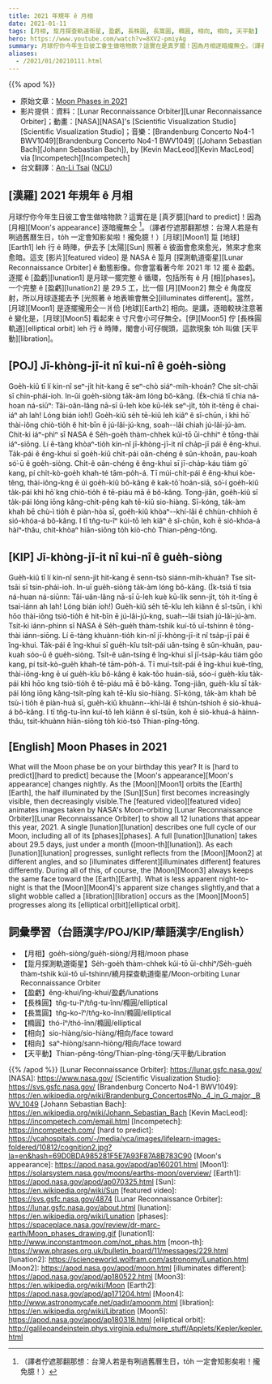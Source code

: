 ```yaml
---
title: 2021 年規年 ê 月相
date: 2021-01-11
tags: [月相, 踅月探查軌道衛星, 盈虧, 長株圓, 長篙圓, 橢圓, 相向, 相向, 天平動]
hero: https://www.youtube.com/watch?v=8XV2-pmiyAg
summary: 月球佇你今年生日彼工會生做啥物款？這實在是真歹臆！因為月相逐暗攏無仝。（譯者佇遮那翻那想：台灣人若是有咧過舊曆生日，to̍h 一定會知影矣啦！攏免臆！）
aliases:
  - /2021/01/20210111.html
---
```


{{% apod %}}

- 原始文章：[Moon Phases in 2021](https://apod.nasa.gov/apod/ap210111.html)
- 影片提供：資料：[Lunar Reconnaissance Orbiter][Lunar Reconnaissance Orbiter]；動畫：[NASA][NASA]'s [Scientific Visualization Studio][Scientific Visualization Studio]；音樂：[Brandenburg Concerto No4-1 BWV1049][Brandenburg Concerto No4-1 BWV1049] ([Johann Sebastian Bach][Johann Sebastian Bach]), by [Kevin MacLeod][Kevin MacLeod] via [Incompetech][Incompetech]
- 台文翻譯：[An-Li Tsai](mailto:thianbun.taigi@gmail.com) ([NCU](https://www.astro.ncu.edu.tw))

## [漢羅] 2021 年規年 ê 月相

月球佇你今年生日彼工會生做啥物款？這實在是 [真歹臆][hard to predict]！因為 [月相][Moon's appearance] 逐暗攏無仝 [^ff]。（譯者佇遮那翻那想：台灣人若是有咧過舊曆生日，to̍h 一定會知影矣啦！攏免臆！）[月球][Moon1] 踅 [地球][Earth1] leh 行 ê 時陣，伊去予 [太陽][Sun] 照著 ê 彼面會愈來愈光，煞來才愈來愈暗。這支 [影片][featured video] 是 NASA ê 踅月 [探測軌道衛星][Lunar Reconnaissance Orbiter] ê 動態影像。你會當看著今年 2021 年 12 擺 ê 盈虧。逐擺 ê [盈虧][lunation1] 是月球一擺完整 ê 循環，包括所有 ê 月 [相][phases]。一个完整 ê [盈虧][lunation2] 是 29.5 工，比一個 [月][Moon2] 無仝 ê 角度反射，所以月球逐擺去予 [光照著 ê 地表嘛會無仝][illuminates different]。當然，[月球][Moon1] 是逐擺攏用仝一爿佮 [地球][Earth2] 相向。是講，逐暗較袂注意著 ê 變化是，[月球][Moon5] 看起來 ê 寸尺會小可仔無仝。[伊][Moon5] 佇 [長株圓軌道][elliptical orbit] leh 行 ê 時陣，閣會小可仔幌頭，這款現象 to̍h 叫做 [天平動][libration]。

[^ff]:（譯者佇遮那翻那想：台灣人若是有咧過舊曆生日，to̍h 一定會知影矣啦！攏免臆！）

## [POJ] Jī-khòng-jī-it nî kui-nî ê goe̍h-siòng

Goe̍h-kiû tī lí kin-nî seⁿ-ji̍t hit-kang ē seⁿ-chò siáⁿ-mih-khoán? Che si̍t-chāi sī chin-phái-ioh. In-ūi goe̍h-siòng ta̍k-àm lóng bô-kâng. (E̍k-chiá tī chia ná-hoan ná-siūⁿ: Tâi-oân-lâng nā-sī ū-leh kòe kū-le̍k seⁿ-ji̍t, to̍h it-tēng ē chai-iáⁿ ah lah! Lóng bián ioh!) Goe̍h-kiû se̍h tē-kiû leh kiâⁿ ê sî-chūn, i khì hō͘ thài-iông chiò-tio̍h ê hit-bīn ē jú-lâi-jú-kng, soah--lâi chiah jú-lâi-jú-àm. Chit-ki iáⁿ-phìⁿ sī NASA ê Se̍h-goe̍h thàm-chhek kúi-tō ūi-chhiⁿ ê tōng-thài iáⁿ-siōng. Lí ē-tàng khòaⁿ-tio̍h kin-nî jī-khòng-jī-it nî cha̍p-jī pái ê êng-khui. Ta̍k-pái ê êng-khui sī goe̍h-kiû chi̍t-pái oân-chéng ê sûn-khoân, pau-koah só͘-ū ê goe̍h-siòng. Chi̍t-ê oân-chéng ê êng-khui sī jī-cha̍p-káu tiám gō͘ kang, pí chi̍t-kò-goe̍h khah-té tām-po̍h-á. Tī múi-chi̍t-pái ê êng-khui kòe-têng, thài-iông-kng ē úi goe̍h-kiû bô-kâng ê kak-tō͘ hoán-siā, só͘-í goe̍h-kiû ta̍k-pái khì hō͘ kng chiò-tio̍h ê tē-piáu mā ē bô-kâng. Tong-jiân, goe̍h-kiû sī ta̍k-pái lóng iōng kâng-chi̍t-pêng kah tē-kiû sio-hiàng. Sī-kóng, ta̍k-àm khah bē chù-ì tio̍h ê piàn-hòa sī, goe̍h-kiû khòaⁿ--khí-lâi ê chhùn-chhioh ē sió-khóa-á bô-kâng. I tī tn̂g-tu-îⁿ kúi-tō leh kiâⁿ ê sî-chūn, koh ē sió-khóa-á hàiⁿ-thâu, chit-khòaⁿ hiān-siōng to̍h kiò-chò Thian-pêng-tōng.

## [KIP] Jī-khòng-jī-it nî kui-nî ê gue̍h-siòng

Gue̍h-kiû tī lí kin-nî senn-ji̍t hit-kang ē senn-tsò siánn-mih-khuán? Tse si̍t-tsāi sī tsin-phái-ioh. In-uī gue̍h-siòng ta̍k-àm lóng bô-kâng. (I̍k-tsiá tī tsia ná-huan ná-siūnn: Tâi-uân-lâng nā-sī ū-leh kuè kū-li̍k senn-ji̍t, to̍h it-tīng ē tsai-iánn ah lah! Lóng bián ioh!) Gue̍h-kiû se̍h tē-kîu leh kiânn ê sî-tsūn, i khì hōo thài-iông tsiò-tio̍h ê hit-bīn ē jú-lâi-jú-kng, suah--lâi tsiah jú-lâi-jú-àm. Tsit-ki iánn-phìnn sī NASA ê Se̍h-gue̍h thàm-tshik kuí-tō uī-tshinn ê tōng-thài iánn-siōng. Lí ē-tàng khuànn-tio̍h kin-nî jī-khòng-jī-it nî tsa̍p-jī pái ê îng-khui. Ta̍k-pái ê îng-khui sī gue̍h-kîu tsi̍t-pái uân-tsíng ê sûn-khuân, pau-kuah sóo-ū ê gue̍h-siòng. Tsi̍t-ê uân-tsíng ê îng-khui sī jī-tsa̍p-káu tiám gōo kang, pí tsi̍t-kò-gue̍h khah-té tām-po̍h-á. Tī muí-tsi̍t-pái ê îng-khui kuè-tîng, thài-iông-kng ē uí gue̍h-kîu bô-kâng ê kak-tōo huán-siā, sóo-í gue̍h-kîu ta̍k-pái khì hōo kng tsiò-tio̍h ê tē-piáu mā ē bô-kâng. Tong-jiân, gue̍h-kîu sī ta̍k-pái lóng iōng kâng-tsi̍t-pîng kah tē-kîu sio-hiàng. Sī-kóng, ta̍k-àm khah bē tsù-ì tio̍h ê piàn-huà sī, gue̍h-kiû khuànn--khí-lâi ê tshùn-tshioh ē sió-khuá-á bô-kâng. I tī tn̂g-tu-înn kuí-tō leh kiânn ê sî-tsūn, koh ē sió-khuá-á hàinn-thâu, tsit-khuànn hiān-siōng to̍h kiò-tsò Thian-pîng-tōng.

## [English] Moon Phases in 2021

What will the Moon phase be on your birthday this year? It is [hard to predict][hard to predict] because the [Moon's appearance][Moon's appearance] changes nightly. As the [Moon][Moon1] orbits the [Earth][Earth], the half illuminated by the [Sun][Sun] first becomes increasingly visible, then decreasingly visible.The [featured video][featured video] animates images taken by NASA's Moon-orbiting [Lunar Reconnaissance Orbiter][Lunar Reconnaissance Orbiter] to show all 12 lunations that appear this year, 2021. A single [lunation][lunation] describes one full cycle of our Moon, including all of its [phases][phases]. A full [lunation][lunation] takes about 29.5 days, just under a month ([moon-th][lunation]). As each [lunation][lunation] progresses, sunlight reflects from the [Moon][Moon2] at different angles, and so [illuminates different][illuminates different] features differently. During all of this, of course, the [Moon][Moon3] always keeps the same face toward the [Earth][Earth]. What is less apparent night-to-night is that the [Moon][Moon4]'s apparent size changes slightly,and that a slight wobble called a [libration][libration] occurs as the [Moon][Moon5] progresses along its [elliptical orbit][elliptical orbit].

## 詞彙學習（台語漢字/POJ/KIP/華語漢字/English）

- 【月相】goe̍h-siòng/gue̍h-siòng/月相/moon phase
- 【踅月探測軌道衛星】Se̍h-goe̍h thàm-chhek kúi-tō ūi-chhiⁿ/Se̍h-gue̍h thàm-tshik kúi-tō uī-tshinn/繞月探查軌道衛星/Moon-orbiting Lunar Reconnaissance Orbiter
- 【盈虧】êng-khui/îng-khui/盈虧/lunations
- 【長株圓】tn̂g-tu-îⁿ/tn̂g-tu-înn/橢圓/elliptical
- 【長篙圓】tn̂g-ko-îⁿ/tn̂g-ko-înn/橢圓/elliptical
- 【橢圓】thó-îⁿ/thó-înn/橢圓/elliptical
- 【相向】sio-hiàng/sio-hiàng/相向/face toward
- 【相向】saⁿ-hiòng/sann-hiòng/相向/face toward
- 【天平動】Thian-pêng-tōng/Thian-pîng-tōng/天平動/Libration

{{% /apod %}}
[Lunar Reconnaissance Orbiter]: https://lunar.gsfc.nasa.gov/
[NASA]: https://www.nasa.gov/
[Scientific Visualization Studio]: https://svs.gsfc.nasa.gov/
[Brandenburg Concerto No4-1 BWV1049]: https://en.wikipedia.org/wiki/Brandenburg_Concertos#No._4_in_G_major,_BWV_1049
[Johann Sebastian Bach]: https://en.wikipedia.org/wiki/Johann_Sebastian_Bach
[Kevin MacLeod]: https://incompetech.com/email.html
[Incompetech]: https://incompetech.com/
[hard to predict]: https://vcahospitals.com/-/media/vca/images/lifelearn-images-foldered/10812/cognition2.jpg?la=en&hash=69D0BDA985281F5E7A93F87A8B783C90
[Moon's appearance]: https://apod.nasa.gov/apod/ap160201.html
[Moon1]: https://solarsystem.nasa.gov/moons/earths-moon/overview/
[Earth1]: https://apod.nasa.gov/apod/ap070325.html
[Sun]: https://en.wikipedia.org/wiki/Sun
[featured video]: https://svs.gsfc.nasa.gov/4874
[Lunar Reconnaissance Orbiter]: https://lunar.gsfc.nasa.gov/about.html
[lunation]: https://en.wikipedia.org/wiki/Lunation
[phases]: https://spaceplace.nasa.gov/review/dr-marc-earth/Moon_phases_drawing.gif
[lunation1]: http://www.inconstantmoon.com/not_phas.htm
[moon-th]: https://www.phrases.org.uk/bulletin_board/11/messages/229.html
[lunation2]: https://scienceworld.wolfram.com/astronomy/Lunation.html
[Moon2]: https://apod.nasa.gov/apod/moon.html
[illuminates different]: https://apod.nasa.gov/apod/ap180522.html
[Moon3]: https://en.wikipedia.org/wiki/Moon
[Earth2]: https://apod.nasa.gov/apod/ap171204.html
[Moon4]: http://www.astronomycafe.net/qadir/amoonm.html
[libration]: https://en.wikipedia.org/wiki/Libration
[Moon5]: https://apod.nasa.gov/apod/ap180318.html
[elliptical orbit]: http://galileoandeinstein.phys.virginia.edu/more_stuff/Applets/Kepler/kepler.html
